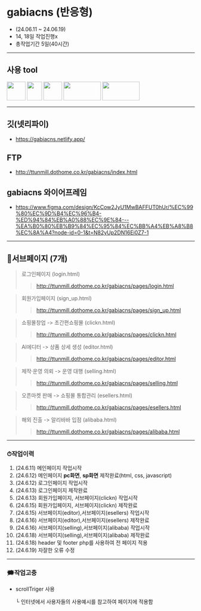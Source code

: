 # gabiacns (반응형)
* (24.06.11 ~ 24.06.19)
* 14, 18일 작업진행x
* 총작업기간 5일(40시간)
---
## 사용 tool
<img src="https://github.com/ttunmill/gabiacns/assets/84768554/45aaaff6-aa00-4209-a23e-13ec83f6031a" width="50" height="50">
<img src="https://github.com/ttunmill/gabiacns/assets/84768554/f199d7ad-3c97-4ff3-8f22-8d4546bfeb2a" width="40" height="50">
<img src="https://github.com/ttunmill/gabiacns/assets/84768554/d80fb406-7c87-4150-83eb-af60ab915f35" width="50" height="50">
<img src="https://github.com/ttunmill/gabiacns/assets/84768554/2cb6c757-d6ae-4c5f-bb94-ee744ccdac64" width="100" height="50">
<img src="https://github.com/ttunmill/gabiacns/assets/84768554/a5c08a2c-a93b-48a3-865b-3f07eebe4299" width="100" height="50">

---

## 깃(넷리파이)
* https://gabiacns.netlify.app/
## FTP
* http://ttunmill.dothome.co.kr/gabiacns/index.html
## gabiacns 와이어프레임
* https://www.figma.com/design/KcCow2JyU1MwBAFFUT0hUr/%EC%99%80%EC%9D%B4%EC%96%B4-%ED%94%84%EB%A0%88%EC%9E%84---%EA%B0%80%EB%B9%84%EC%95%84%EC%BB%A4%EB%A8%B8%EC%8A%A4?node-id=0-1&t=N82yUp2DN16Ei0Z7-1
---
## 🔗서브페이지 (7개)
> 로그인페이지 (login.html)
>> http://ttunmill.dothome.co.kr/gabiacns/pages/login.html

> 회원가입페이지 (sign_up.html)
>> http://ttunmill.dothome.co.kr/gabiacns/pages/sign_up.html

> 쇼핑몰창업 -> 초간편쇼핑몰 (clickn.html)
>> http://ttunmill.dothome.co.kr/gabiacns/pages/clickn.html

> AI에디터 -> 상품 상세 생성 (editor.html)
>> http://ttunmill.dothome.co.kr/gabiacns/pages/editor.html

> 제작·운영 의뢰 -> 운영 대행 (selling.html)
>> http://ttunmill.dothome.co.kr/gabiacns/pages/selling.html

> 오픈마켓 판매 -> 쇼핑몰 통합관리 (esellers.html)
>> http://ttunmill.dothome.co.kr/gabiacns/pages/esellers.html

> 해외 진출 -> 알리바바 입점 (alibaba.html)
>> http://ttunmill.dothome.co.kr/gabiacns/pages/alibaba.html
---
### ⏱작업이력
1. (24.6.11) 메인페이지 작업시작
2. (24.6.12) 메인페이지 **pc화면**, **sp화면** 제작완료(html, css, javascript)
3. (24.6.12) 로그인페이지 작업시작
4. (24.6.13) 로그인페이지 제작완료
5. (24.6.13) 회원가입페이지, 서브페이지(clickn) 작업시작
6. (24.6.15) 회원가입페이지, 서브페이지(clickn) 제작완료
7. (24.6.15) 서브페이지(editor),서브페이지(esellers) 작업시작
8. (24.6.16) 서브페이지(editor),서브페이지(esellers) 제작완료
9. (24.6.16) 서브페이지(selling),서브페이지(alibaba) 작업시작
10. (24.6.18) 서브페이지(selling),서브페이지(alibaba) 제작완료
11. (24.6.18) header 및 footer php를 사용하여 전 페이지 적용
12. (24.6.19) 자잘한 오류 수정
---
### 🗯작업고충
* scrollTriger 사용

  └ 인터넷에서 사용자들의 사용예시를 참고하여 페이지에 적용함
